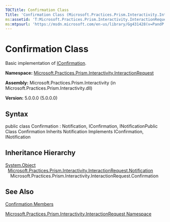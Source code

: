 ```yaml
---
TOCTitle: Confirmation Class
Title: 'Confirmation Class (Microsoft.Practices.Prism.Interactivity.InteractionRequest)'
ms:assetid: 'T:Microsoft.Practices.Prism.Interactivity.InteractionRequest.Confirmation'
ms:mtpsurl: 'https://msdn.microsoft.com/en-us/library/Gg431428(v=PandP.50)'
---
```



# Confirmation Class

Basic implementation of [IConfirmation](https://msdn.microsoft.com/library/microsoft.practices.prism.interactivity.interactionrequest.iconfirmation).

**Namespace:** [Microsoft.Practices.Prism.Interactivity.InteractionRequest](https://msdn.microsoft.com/library/microsoft.practices.prism.interactivity.interactionrequest)
**Assembly:** Microsoft.Practices.Prism.Interactivity (in Microsoft.Practices.Prism.Interactivity.dll)

**Version:** 5.0.0.0 (5.0.0.0)

## Syntax

public class Confirmation : Notification, IConfirmation, INotificationPublic Class Confirmation Inherits Notification Implements IConfirmation, INotification

## Inheritance Hierarchy

<span id="familyToggle"></span>[System.Object](http://msdn.microsoft.com/en-us/library/e5kfa45b)
  [Microsoft.Practices.Prism.Interactivity.InteractionRequest.Notification](https://msdn.microsoft.com/library/microsoft.practices.prism.interactivity.interactionrequest.notification)
    Microsoft.Practices.Prism.Interactivity.InteractionRequest.Confirmation

## See Also

[Confirmation Members](https://msdn.microsoft.com/allmembers.t:microsoft.practices.prism.interactivity.interactionrequest.confirmation)

[Microsoft.Practices.Prism.Interactivity.InteractionRequest Namespace](https://msdn.microsoft.com/library/microsoft.practices.prism.interactivity.interactionrequest)
